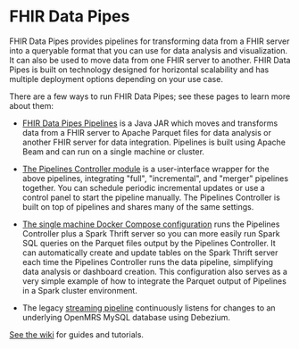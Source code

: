 # FHIR Data Pipes

FHIR Data Pipes provides pipelines for transforming data from a FHIR server into
a queryable format that you can use for data analysis and visualization. It can
also be used to move data from one FHIR server to another. FHIR Data Pipes is
built on technology designed for horizontal scalability and has multiple
deployment options depending on your use case.

There are a few ways to run FHIR Data Pipes; see these pages to learn more about
them:

- [FHIR Data Pipes Pipelines](batch) is a Java JAR which moves and transforms
  data from a FHIR server to Apache Parquet files for data analysis or another
  FHIR server for data integration. Pipelines is built using Apache Beam and can
  run on a single machine or cluster.

- [The Pipelines Controller module](controller) is a user-interface wrapper for
  the above pipelines, integrating "full", "incremental", and "merger" pipelines
  together. You can schedule periodic incremental updates or use a control panel
  to start the pipeline manually. The Pipelines Controller is built on top of
  pipelines and shares many of the same settings.

- [The single machine Docker Compose configuration](https://github.com/google/fhir-data-pipes/wiki/Analytics-on-a-single-machine-using-Docker)
  runs the Pipelines Controller plus a Spark Thrift server so you can more
  easily run Spark SQL queries on the Parquet files output by the Pipelines
  Controller. It can automatically create and update tables on the Spark Thrift
  server each time the Pipelines Controller runs the data pipeline, simplifying
  data analysis or dashboard creation. This configuration also serves as a very
  simple example of how to integrate the Parquet output of Pipelines in a Spark
  cluster environment.

- The legacy [streaming pipeline](streaming) continuously listens for changes to
  an underlying OpenMRS MySQL database using Debezium.

[See the wiki](https://github.com/google/fhir-data-pipes/wiki) for guides and
tutorials.
